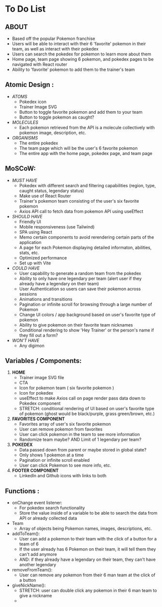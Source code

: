 # To Do List # 

## ABOUT ## 
- Based off the popular Pokemon franchise
  <br>
- Users will be able to interact with their 6 'favorite' pokemon in their team, as well as interact with their pokedex
  <br>
- Users can search the pokedex for pokemon to learn more about them
  <br>
- Home page, team page showing 6 pokemon, and pokedex pages to be navigated with React router
  <br>
- Ability to 'favorite' pokemon to add them to the trainer's team

## Atomic Design :
- *ATOMS*
    - Pokedex icon
    - Trainer Image SVG
    - Button to toggle favorite pokemon and add them to your team
    - Button to toggle pokemon as caught?
- *MOLECULES*
    - Each pokemon retrieved from the API is a molecule collectively with pokemon image, description, etc. 
- *ORGANISMS*
    - The entire pokedex
    - The team page which will be the user's 6 favorite pokemon
    - The entire app with the home page, pokedex page, and team page

## MoSCoW: 
- *MUST HAVE*
    - Pokedex with different search and filtering capabilities (region, type, caught status, legendary status)
    - Make use of React Router
    - Trainer's pokemon team consisting of the user's six favorite pokemon
    - Axios API call to fetch data from pokemon API using useEffect
- *SHOULD HAVE*
    - Friendly UI
    - Mobile responsiveness (use Tailwind)
    - SPA using React
    - Memo certain components to avoid rerendering certain parts of the application
    - A page for each Pokemon displaying detailed informaton, abilities, stats, etc.
    - Optimized performance
    - Set up with Vite
- *COULD HAVE*
    - User capability to generate a random team from the pokedex
    - Ability to only have one legendary per team (alert user if they already have a legendary on their team)
    - User Authentication so users can save their pokemon across sessions
    - Animations and transitions
    - Pagination or infinite scroll for browsing through a large number of Pokemon
    - Change UI colors / app background based on user's favorite type of pokemon
    - Ability to give pokemon on their favorite team nicknames
    - Conditional rendering to show 'Hey Trainer' or the person's name if they fill out a form?
- *WON'T HAVE*
    - Any digimon
 
## Variables / Components:
1. **HOME**
     * Trainer image SVG file
     * CTA
     * Icon for pokemon team ( six favorite pokemon )
     * Icon for pokedex
     * useEffect to make Axios call on page render pass data down to Pokedex component
     * STRETCH: conditional rendering of UI based on user's favorite type of pokemon (ghost would be black/purple, grass green/brown, etc.)
2. **FAVORITES COMPONENT**
     * Favorites array of user's six favorite pokemon
     * User can remove pokemon from favorites
     * User can click pokemon in the team to see more information
     * Randomize team maybe? AND Limit of 1 legendary per team?
3. **POKEDEX**
     * Data passed down from parent or maybe stored in global state?
     * Only shows 1 pokemon at a time
     * Pagination or infinite scroll enabled
     * User can click Pokemon to see more info, etc.
5. **FOOTER COMPONENT**
     * LinkedIn and Github icons with links to both

  
## Functions : 
- onChange event listener:
  - For pokedex search functionality
  - Store the value inside of a variable to be able to search the data from API or already collected data
- Team
  - Array of objects being Pokemon names, images, descriptions, etc.
- addToTeam():
  - User can add a pokemon to their team with the click of a button for a team of 6
  - If the user already has 6 Pokemon on their team, it will tell them they can't add anymore
  - AND: if they already have a legendary on their team, they can't have another legendary
- removeFromTeam():
  - User can remove any pokemon from their 6 man team at the click of a button
- giveNickName():
  - STRETCH: user can double click any pokemon in their 6 man team to give a nickname
  - 
